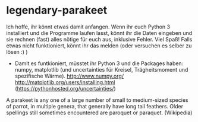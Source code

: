 # legendary-parakeet
Ich hoffe, ihr könnt etwas damit anfangen. Wenn ihr euch Python 3 installiert und die Programme laufen lasst, könnt ihr die Daten eingeben und sie rechnen (fast) alles nötige für euch aus, inklusive Fehler. Viel Spaß!
Falls etwas nicht funktioniert, könnt ihr das melden (oder versuchen es selber zu lösen :) )
* Damit es funtkioniert, müsstet ihr Python 3 und die Packages haben: numpy, matplotlib (und uncertainties für Kreisel, Trägheitsmoment und spezifische Wärme). 
http://www.numpy.org/
http://matplotlib.org/users/installing.html
(https://pythonhosted.org/uncertainties/)

A parakeet is any one of a large number of small to medium-sized species of parrot, in multiple genera, that generally have long tail feathers. Older spellings still sometimes encountered are paroquet or paraquet. (Wikipedia)
